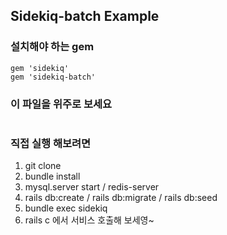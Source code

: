 Sidekiq-batch Example
---------------------

### 설치해야 하는 gem
```
gem 'sidekiq'
gem 'sidekiq-batch'
```

### 이 파일을 위주로 보세요
```
```

### 직접 실행 해보려면 
1. git clone
2. bundle install
3. mysql.server start / redis-server
4. rails db:create / rails db:migrate / rails db:seed
5. bundle exec sidekiq
6. rails c 에서 서비스 호출해 보세영~